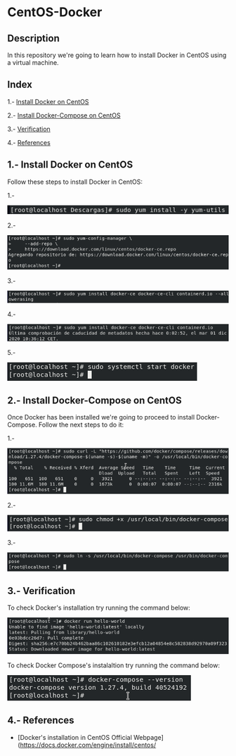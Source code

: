 # CentOS-Docker
## Description
In this repository we're going to learn how to install Docker in CentOS using a virtual machine.

## Index
1.- [Install Docker on CentOS](#installdocker)

2.- [Install Docker-Compose on CentOS](#installcompose)

3.- [Verification](#verification)

4.- [References](#references)

<a name="installdocker"></a>
## 1.- Install Docker on CentOS

Follow these steps to install Docker in CentOS:

1.-

![/images/1.png](/images/1.png)

2.-

![/images/2.png](/images/2.png)

3.-

![/images/3.png](/images/3.png)

4.-

![/images/4.png](/images/4.png)

5.-

![/images/5.png](/images/5.png)

<a name="installcompose"></a>
## 2.- Install Docker-Compose on CentOS

Once Docker has been installed we're going to proceed to install Docker-Compose. Follow the next steps to do it:

1.-

![/images/7.png](/images/7.png)

2.-

![/images/8.png](/images/8.png)

3.-

![/images/9.png](/images/9.png)

<a name="verification"></a>
## 3.- Verification

To check Docker's installation try running the command below:

![/images/6.png](/images/6.png)

To check Docker Compose's instalaltion try running the command below:

![/images/10.png](/images/10.png)

<a name="references"></a>
## 4.- References
- [Docker's installation in CentOS Official Webpage](https://docs.docker.com/engine/install/centos/
